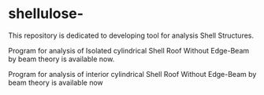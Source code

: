 # shellulose-
This repository is dedicated to developing tool for analysis Shell Structures.

Program for analysis of Isolated cylindrical Shell Roof Without Edge-Beam by beam theory is available now.

Program for analysis of interior cylindrical Shell Roof Without Edge-Beam by beam theory is available now
